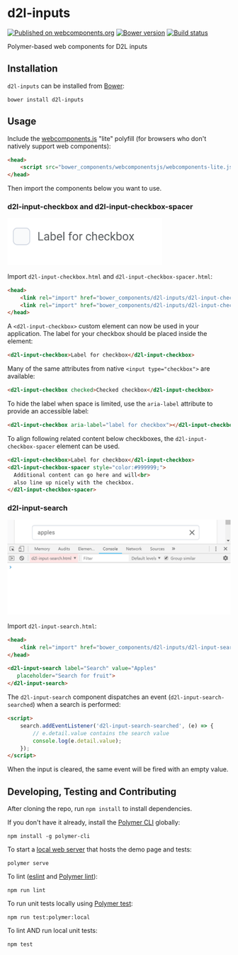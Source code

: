 # d2l-inputs
[![Published on webcomponents.org](https://img.shields.io/badge/webcomponents.org-published-blue.svg)](https://www.webcomponents.org/element/BrightspaceUI/inputs)
[![Bower version][bower-image]][bower-url]
[![Build status][ci-image]][ci-url]

Polymer-based web components for D2L inputs

## Installation

`d2l-inputs` can be installed from [Bower][bower-url]:
```shell
bower install d2l-inputs
```

## Usage

Include the [webcomponents.js](http://webcomponents.org/polyfills/) "lite" polyfill (for browsers who don't natively support web components):
```html
<head>
	<script src="bower_components/webcomponentsjs/webcomponents-lite.js"></script>
</head>
```
Then import the components below you want to use.

### d2l-input-checkbox and d2l-input-checkbox-spacer

<img src="/images/checkbox.gif?raw=true" width="350">

Import `d2l-input-checkbox.html` and `d2l-input-checkbox-spacer.html`:

```html
<head>
	<link rel="import" href="bower_components/d2l-inputs/d2l-input-checkbox.html">
	<link rel="import" href="bower_components/d2l-inputs/d2l-input-checkbox-spacer.html">
</head>
```

A `<d2l-input-checkbox>` custom element can now be used in your application. The label
for your checkbox should be placed inside the element:

<!---
```
<custom-element-demo>
  <template>
    <script src="../webcomponentsjs/webcomponents-lite.js"></script>
    <link rel="import" href="../d2l-typography/d2l-typography.html">
    <link rel="import" href="d2l-input-checkbox.html">
    <custom-style include="d2l-typography">
      <style is="custom-style" include="d2l-typography"></style>
    </custom-style>
    <style>
      html {
        font-size: 20px;
        font-family: 'Lato', 'Lucida Sans Unicode', 'Lucida Grande', sans-serif;
      }
    </style>
    <next-code-block></next-code-block>
  </template>
</custom-element-demo>
```
-->
```html
<d2l-input-checkbox>Label for checkbox</d2l-input-checkbox>
```

Many of the same attributes from native `<input type="checkbox">` are available:

<!---
```
<custom-element-demo>
  <template>
    <script src="../webcomponentsjs/webcomponents-lite.js"></script>
    <link rel="import" href="../d2l-typography/d2l-typography.html">
    <link rel="import" href="d2l-input-checkbox.html">
    <custom-style include="d2l-typography">
      <style is="custom-style" include="d2l-typography"></style>
    </custom-style>
    <style>
      html {
        font-size: 20px;
        font-family: 'Lato', 'Lucida Sans Unicode', 'Lucida Grande', sans-serif;
      }
    </style>
    <next-code-block></next-code-block>
  </template>
</custom-element-demo>
```
-->
```html
<d2l-input-checkbox checked>Checked checkbox</d2l-input-checkbox>
```

To hide the label when space is limited, use the `aria-label` attribute to
provide an accessible label:

<!---
```
<custom-element-demo>
  <template>
    <script src="../webcomponentsjs/webcomponents-lite.js"></script>
    <link rel="import" href="../d2l-typography/d2l-typography.html">
    <link rel="import" href="d2l-input-checkbox.html">
    <custom-style include="d2l-typography">
      <style is="custom-style" include="d2l-typography"></style>
    </custom-style>
    <style>
      html {
        font-size: 20px;
        font-family: 'Lato', 'Lucida Sans Unicode', 'Lucida Grande', sans-serif;
      }
    </style>
    <next-code-block></next-code-block>
  </template>
</custom-element-demo>
```
-->
```html
<d2l-input-checkbox aria-label="label for checkbox"></d2l-input-checkbox>
```

To align following related content below checkboxes, the `d2l-input-checkbox-spacer` element can be used.

<!---
```
<custom-element-demo>
  <template>
    <script src="../webcomponentsjs/webcomponents-lite.js"></script>
    <link rel="import" href="../d2l-typography/d2l-typography.html">
    <link rel="import" href="d2l-input-checkbox.html">
    <link rel="import" href="d2l-input-checkbox-spacer.html">
    <custom-style include="d2l-typography">
      <style is="custom-style" include="d2l-typography"></style>
    </custom-style>
    <style>
      html {
        font-size: 20px;
        font-family: 'Lato', 'Lucida Sans Unicode', 'Lucida Grande', sans-serif;
      }
    </style>
    <next-code-block></next-code-block>
  </template>
</custom-element-demo>
```
-->
```html
<d2l-input-checkbox>Label for checkbox</d2l-input-checkbox>
<d2l-input-checkbox-spacer style="color:#999999;">
  Additional content can go here and will<br>
  also line up nicely with the checkbox.
</d2l-input-checkbox-spacer>
```

### d2l-input-search

<img src="/images/search.gif?raw=true" width="700">

Import `d2l-input-search.html`:

```html
<head>
	<link rel="import" href="bower_components/d2l-inputs/d2l-input-search.html">
</head>
```

<!---
```
<custom-element-demo>
  <template>
    <script src="../webcomponentsjs/webcomponents-lite.js"></script>
    <link rel="import" href="../d2l-typography/d2l-typography.html">
    <link rel="import" href="d2l-input-search.html">
    <custom-style include="d2l-typography">
      <style is="custom-style" include="d2l-typography"></style>
    </custom-style>
    <style>
      html {
        font-size: 20px;
        font-family: 'Lato', 'Lucida Sans Unicode', 'Lucida Grande', sans-serif;
      }
    </style>
    <next-code-block></next-code-block>
  </template>
</custom-element-demo>
```
-->
```html
<d2l-input-search label="Search" value="Apples"
   placeholder="Search for fruit">
</d2l-input-search>
```

The `d2l-input-search` component dispatches an event (`d2l-input-search-searched`) when a search is performed:

<!---
```
<custom-element-demo>
  <template>
    <script src="../webcomponentsjs/webcomponents-lite.js"></script>
    <link rel="import" href="../d2l-typography/d2l-typography.html">
    <link rel="import" href="d2l-input-search.html">
    <custom-style include="d2l-typography">
      <style is="custom-style" include="d2l-typography"></style>
    </custom-style>
    <style>
      html {
        font-size: 20px;
        font-family: 'Lato', 'Lucida Sans Unicode', 'Lucida Grande', sans-serif;
      }
    </style>
		<d2l-input-search label="Search" value="Apples"
		   placeholder="Search for fruit">
		</d2l-input-search>
		<script>var search = document.body;</script>
    <next-code-block></next-code-block>
  </template>
</custom-element-demo>
```
-->
```html
<script>
	search.addEventListener('d2l-input-search-searched', (e) => {
	    // e.detail.value contains the search value
	    console.log(e.detail.value);
	});
</script>
```
When the input is cleared, the same event will be fired with an empty value.

## Developing, Testing and Contributing

After cloning the repo, run `npm install` to install dependencies.

If you don't have it already, install the [Polymer CLI](https://www.polymer-project.org/3.0/docs/tools/polymer-cli) globally:

```shell
npm install -g polymer-cli
```

To start a [local web server](https://www.polymer-project.org/3.0/docs/tools/polymer-cli-commands#serve) that hosts the demo page and tests:

```shell
polymer serve
```

To lint ([eslint](http://eslint.org/) and [Polymer lint](https://www.polymer-project.org/3.0/docs/tools/polymer-cli-commands#lint)):

```shell
npm run lint
```

To run unit tests locally using [Polymer test](https://www.polymer-project.org/3.0/docs/tools/polymer-cli-commands#tests):

```shell
npm run test:polymer:local
```

To lint AND run local unit tests:

```shell
npm test
```

[bower-url]: http://bower.io/search/?q=d2l-inputs
[bower-image]: https://badge.fury.io/bo/d2l-inputs.svg
[ci-url]: https://travis-ci.org/BrightspaceUI/inputs
[ci-image]: https://travis-ci.org/BrightspaceUI/inputs.svg?branch=master

